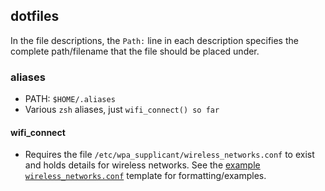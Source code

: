 dotfiles
--------

In the file descriptions, the `Path:` line in each description specifies the
complete path/filename that the file should be placed under.

### aliases

-   PATH: `$HOME/.aliases`
-   Various `zsh` aliases, just `wifi_connect() so far`

#### wifi_connect

-   Requires the file `/etc/wpa_supplicant/wireless_networks.conf` to exist and
    holds details for wireless networks. See the [example
    `wireless_networks.conf`](../confs/wpa_supplicant/wireless_networks.conf)
    template for formatting/examples.

